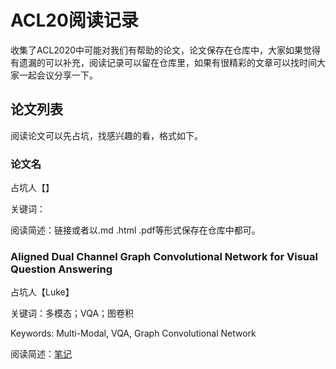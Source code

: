 # ACL20阅读记录

收集了ACL2020中可能对我们有帮助的论文，论文保存在仓库中，大家如果觉得有遗漏的可以补充，阅读记录可以留在仓库里，如果有很精彩的文章可以找时间大家一起会议分享一下。

## 论文列表

阅读论文可以先占坑，找感兴趣的看，格式如下。

### 论文名

占坑人【】

关键词：

阅读简述：链接或者以.md .html .pdf等形式保存在仓库中都可。

### 

### Aligned Dual Channel Graph Convolutional Network for Visual Question Answering

占坑人【Luke】

关键词：多模态；VQA；图卷积

Keywords: Multi-Modal, VQA, Graph Convolutional Network

阅读简述：[笔记](https://github.com/Make-Sense-Research-Asia/ACL20/blob/master/notes/Huang%20%E7%AD%89%E3%80%82%20-%20Aligned%20Dual%20Channel%20Graph%20Convolutional%20Network%20f/%E7%AC%94%E8%AE%B0.md)

